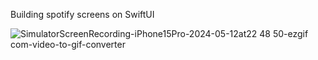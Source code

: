 Building spotify screens on SwiftUI

![SimulatorScreenRecording-iPhone15Pro-2024-05-12at22 48 50-ezgif com-video-to-gif-converter](https://github.com/Oguzhnblt/Spotify/assets/106863156/aa60e826-01fa-45c8-9ec9-20a7ec129a9b)
